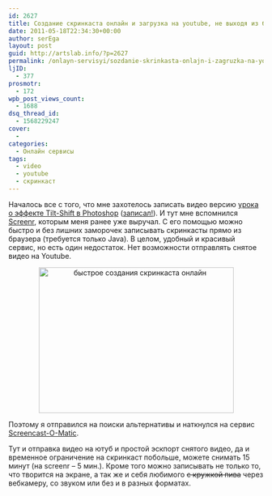 ```yaml
---
id: 2627
title: Создание скринкаста онлайн и загрузка на youtube, не выходя из браузера
date: 2011-05-18T22:34:30+00:00
author: serEga
layout: post
guid: http://artslab.info/?p=2627
permalink: /onlayn-servisyi/sozdanie-skrinkasta-onlajn-i-zagruzka-na-youtube-ne-vyxodya-iz-brauzera/
ljID:
  - 377
prosmotr:
  - 172
wpb_post_views_count:
  - 1688
dsq_thread_id:
  - 1568229247
cover:
  - 
categories:
  - Онлайн сервисы
tags:
  - video
  - youtube
  - скринкаст
---
```

Началось все с того, что мне захотелось записать видео версию [урока о эффекте Tilt-Shift в Photoshop](http://artslab.info/uroki-photoshop/effekt-tilt-shift-v-photoshop-urok/) ([записал!](http://www.youtube.com/watch?v=gvI-gzdfqj8)). И тут мне вспомнился [Screenr](http://artslab.info/onlayn-servisyi/screenr-skrinkast-na-letu/), которым меня ранее уже выручал. С его помощью можно быстро и без лишних заморочек записывать скринкасты прямо из браузера (требуется только Java). В целом, удобный и красивый сервис, но есть один недостаток. Нет возможности отправлять снятое видео на Youtube.

<center>
  <img src="http://img.artslab.info/screencastomatic.jpg" alt="быстрое создания скринкаста онлайн" title="screencastomatic" width="385" height="288" class="alignnone size-full wp-image-2816" />
</center>

Поэтому я отправился на поиски альтернативы и наткнулся на сервис [Screencast-O-Matic](http://www.screencast-o-matic.com/).
  
Тут и отправка видео на ютуб и простой эскпорт снятого видео, да и временное ограничение на скринкаст побольше, можете снимать 15 минут (на screenr &#8211; 5 мин.). Кроме того можно записывать не только то, что творится на экране, а так же и себя любимого <del datetime="2011-05-18T18:41:59+00:00">с кружкой пива</del> через вебкамеру, со звуком или без и в разных форматах.